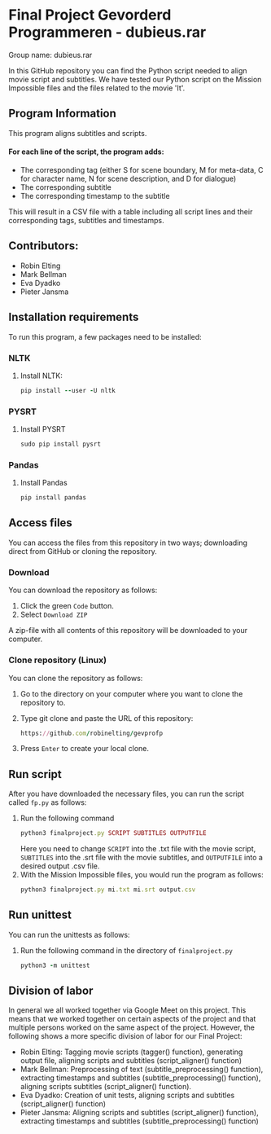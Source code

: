 # Final Project Gevorderd Programmeren - dubieus.rar
Group name: dubieus.rar

In this GitHub repository you can find the Python script needed to align movie script and subtitles. We have tested our Python script on the Mission Impossible files and the files related to the movie 'It'.

## Program Information
This program aligns subtitles and scripts.

#### For each line of the script, the program adds:
* The corresponding tag (either S for scene boundary, M for meta-data, C for character name, N for scene description, and D for dialogue)
* The corresponding subtitle
* The corresponding timestamp to the subtitle

This will result in a CSV file with a table including all script lines and their corresponding tags, subtitles and timestamps.

## Contributors:

* Robin Elting
* Mark Bellman
* Eva Dyadko
* Pieter Jansma

## Installation requirements
To run this program, a few packages need to be installed:

### NLTK
1. Install NLTK:
   ```ruby
   pip install --user -U nltk
   ```

### PYSRT
1. Install PYSRT
   ```ruby
   sudo pip install pysrt
   ```
### Pandas
1. Install Pandas
   ```ruby
   pip install pandas
   ```

## Access files
You can access the files from this repository in two ways; downloading direct from GitHub or cloning the repository.

### Download
You can download the repository as follows:
1. Click the green `Code` button.
2. Select `Download ZIP`

A zip-file with all contents of this repository will be downloaded to your computer.

### Clone repository (Linux)
You can clone the repository as follows:
1. Go to the directory on your computer where you want to clone the repository to.
2. Type git clone and paste the URL of this repository:
   
   ```ruby
   https://github.com/robinelting/gevprofp
   ```
3. Press `Enter` to create your local clone.

## Run script
After you have downloaded the necessary files, you can run the script called `fp.py` as follows:
1. Run the following command
   ```ruby
   python3 finalproject.py SCRIPT SUBTITLES OUTPUTFILE
   ```
   Here you need to change `SCRIPT` into the .txt file with the movie script, `SUBTITLES` into the .srt file with the movie subtitles, and `OUTPUTFILE` into a desired output        .csv file.
2. With the Mission Impossible files, you would run the program as follows:
   ```ruby
   python3 finalproject.py mi.txt mi.srt output.csv
   ```
## Run unittest
You can run the unittests as follows:
1. Run the following command in the directory of `finalproject.py`
   ```ruby
   python3 -m unittest
   ```

## Division of labor
In general we all worked together via Google Meet on this project. This means that we worked together on certain aspects of the project and that multiple persons worked on the same aspect of the project. However, the following shows a more specific division of labor for our Final Project:

* Robin Elting: Tagging movie scripts (tagger() function), generating output file, aligning scripts and subtitles (script_aligner() function)
* Mark Bellman: Preprocessing of text (subtitle_preprocessing() function), extracting timestamps and subtitles (subtitle_preprocessing() function), aligning scripts subtitles (script_aligner() function).
* Eva Dyadko: Creation of unit tests, aligning scripts and subtitles (script_aligner() function)
* Pieter Jansma: Aligning scripts and subtitles (script_aligner() function), extracting timestamps and subtitles (subtitle_preprocessing() function)
